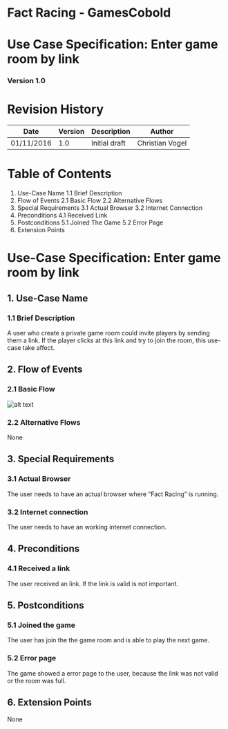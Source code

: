 # Fact Racing - GamesCobold
# Use Case Specification: Enter game room by link
### Version 1.0

# Revision History

|Date       | Version |	Description   |	Author          |
|-----------|---------|---------------|-----------------|
|01/11/2016 |	1.0     |	Initial draft |	Christian Vogel |


# Table of Contents

1. Use-Case Name
  1.1 Brief Description
2. Flow of Events
  2.1 Basic Flow
  2.2 Alternative Flows
3. Special Requirements
  3.1 Actual Browser
  3.2 Internet Connection
4. Preconditions
  4.1 Received Link
5. Postconditions
  5.1 Joined The Game
  5.2 Error Page
6. Extension Points

# Use-Case Specification: Enter game room by link
## 1.    Use-Case Name
### 1.1   Brief Description
A user who create a private game room could invite players by sending them a link. If the player clicks at this link and try to join the room, this use-case take affect.

## 2.    Flow of Events
### 2.1   Basic Flow
![alt text](https://raw.githubusercontent.com/Kahmul/TINF15B4MCJI/master/Use-Cases/Enter%20Game%20Room%20By%20Link/Diagram-EnterGameRoombyLink.png "Test")
### 2.2   Alternative Flows
None
## 3.    Special Requirements
### 3.1   Actual Browser
The user needs to have an actual browser where “Fact Racing” is running.
### 3.2   Internet connection
The user needs to have an working internet connection.

## 4.   Preconditions
### 4.1   Received a link
The user received an link. If the link is valid is not important.

## 5.    Postconditions
### 5.1   Joined the game
The user has join the the game room and is able to play the next game.
### 5.2   Error page
The game showed a error page to the user, because the link was not valid or the room was full.

## 6.    Extension Points
None
